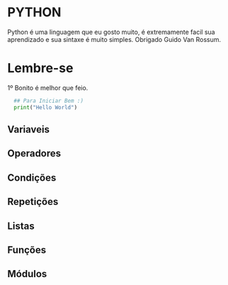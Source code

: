 # PYTHON
Python é uma linguagem que eu gosto muito, é extremamente facil sua aprendizado e sua sintaxe é muito simples. Obrigado Guido Van Rossum.

# Lembre-se
1º Bonito é melhor que feio. 


``` python
  ## Para Iniciar Bem :)
  print("Hello World")

```

## Variaveis

## Operadores

## Condições

## Repetições

## Listas

## Funções

## Módulos


